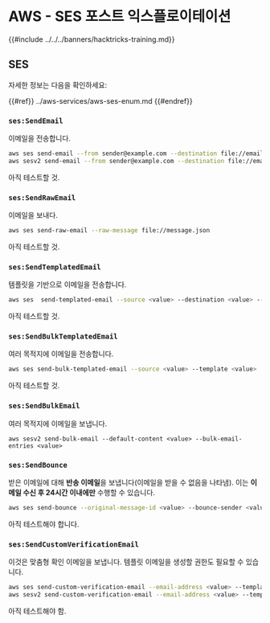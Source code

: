 # AWS - SES 포스트 익스플로이테이션

{{#include ../../../banners/hacktricks-training.md}}

## SES

자세한 정보는 다음을 확인하세요:

{{#ref}}
../aws-services/aws-ses-enum.md
{{#endref}}

### `ses:SendEmail`

이메일을 전송합니다.
```bash
aws ses send-email --from sender@example.com --destination file://emails.json --message file://message.json
aws sesv2 send-email --from sender@example.com --destination file://emails.json --message file://message.json
```
아직 테스트할 것.

### `ses:SendRawEmail`

이메일을 보내다.
```bash
aws ses send-raw-email --raw-message file://message.json
```
아직 테스트할 것.

### `ses:SendTemplatedEmail`

템플릿을 기반으로 이메일을 전송합니다.
```bash
aws ses  send-templated-email --source <value> --destination <value> --template <value>
```
아직 테스트할 것.

### `ses:SendBulkTemplatedEmail`

여러 목적지에 이메일을 전송합니다.
```bash
aws ses send-bulk-templated-email --source <value> --template <value>
```
아직 테스트할 것.

### `ses:SendBulkEmail`

여러 목적지에 이메일을 보냅니다.
```
aws sesv2 send-bulk-email --default-content <value> --bulk-email-entries <value>
```
### `ses:SendBounce`

받은 이메일에 대해 **반송 이메일**을 보냅니다(이메일을 받을 수 없음을 나타냄). 이는 **이메일 수신 후 24시간 이내에만** 수행할 수 있습니다.
```bash
aws ses send-bounce --original-message-id <value> --bounce-sender <value> --bounced-recipient-info-list <value>
```
아직 테스트해야 합니다.

### `ses:SendCustomVerificationEmail`

이것은 맞춤형 확인 이메일을 보냅니다. 템플릿 이메일을 생성할 권한도 필요할 수 있습니다.
```bash
aws ses send-custom-verification-email --email-address <value> --template-name <value>
aws sesv2 send-custom-verification-email --email-address <value> --template-name <value>
```
아직 테스트해야 함.
